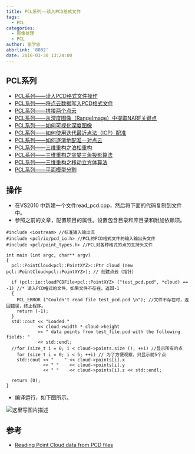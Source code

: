 ```yaml
---
title: PCL系列——读入PCD格式文件
tags:
  - PCL
categories:
  - 图像处理
  - PCL
author: 张学志
abbrlink: '8082'
date: 2016-03-30 13:24:00
---
```





## PCL系列
* [PCL系列——读入PCD格式文件操作](http://zhangxuezhi.com/2016/03/30/PCL%E7%B3%BB%E5%88%97%E2%80%94%E2%80%94%E8%AF%BB%E5%85%A5PCD%E6%A0%BC%E5%BC%8F%E6%96%87%E4%BB%B6/)
* [PCL系列——将点云数据写入PCD格式文件](http://zhangxuezhi.com/2016/03/30/PCL%E7%B3%BB%E5%88%97%E2%80%94%E2%80%94%E5%B0%86%E7%82%B9%E4%BA%91%E6%95%B0%E6%8D%AE%E5%86%99%E5%85%A5PCD%E6%A0%BC%E5%BC%8F%E6%96%87%E4%BB%B6/)
* [PCL系列——拼接两个点云](http://zhangxuezhi.com/2016/04/20/PCL%E7%B3%BB%E5%88%97%E2%80%94%E2%80%94%E6%8B%BC%E6%8E%A5%E4%B8%A4%E4%B8%AA%E7%82%B9%E4%BA%91/)
* [PCL系列——从深度图像（RangeImage）中提取NARF关键点](http://zhangxuezhi.com/2016/03/30/PCL%E7%B3%BB%E5%88%97%E2%80%94%E2%80%94%E4%BB%8E%E6%B7%B1%E5%BA%A6%E5%9B%BE%E5%83%8F%EF%BC%88RangeImage%EF%BC%89%E4%B8%AD%E6%8F%90%E5%8F%96NARF%E5%85%B3%E9%94%AE%E7%82%B9/)
* [PCL系列——如何可视化深度图像](http://zhangxuezhi.com/2016/03/30/PCL%E7%B3%BB%E5%88%97%E2%80%94%E2%80%94%E5%A6%82%E4%BD%95%E5%8F%AF%E8%A7%86%E5%8C%96%E6%B7%B1%E5%BA%A6%E5%9B%BE%E5%83%8F/)
* [PCL系列——如何使用迭代最近点法（ICP）配准](http://zhangxuezhi.com/2016/03/31/PCL%E7%B3%BB%E5%88%97%E2%80%94%E2%80%94%E5%A6%82%E4%BD%95%E4%BD%BF%E7%94%A8%E8%BF%AD%E4%BB%A3%E6%9C%80%E8%BF%91%E7%82%B9%E6%B3%95%EF%BC%88ICP%EF%BC%89%E9%85%8D%E5%87%86/)
* [PCL系列——如何逐渐地配准一对点云](http://zhangxuezhi.com/2016/04/01/PCL%E7%B3%BB%E5%88%97%E2%80%94%E2%80%94%E5%A6%82%E4%BD%95%E9%80%90%E6%B8%90%E5%9C%B0%E9%85%8D%E5%87%86%E4%B8%80%E5%AF%B9%E7%82%B9%E4%BA%91/)
* [PCL系列——三维重构之泊松重构](http://zhangxuezhi.com/2016/04/01/PCL%E7%B3%BB%E5%88%97%E2%80%94%E2%80%94%E4%B8%89%E7%BB%B4%E9%87%8D%E6%9E%84%E4%B9%8B%E6%B3%8A%E6%9D%BE%E9%87%8D%E6%9E%84/)
* [PCL系列——三维重构之贪婪三角投影算法](http://zhangxuezhi.com/2016/04/01/PCL%E7%B3%BB%E5%88%97%E2%80%94%E2%80%94%E4%B8%89%E7%BB%B4%E9%87%8D%E6%9E%84%E4%B9%8B%E8%B4%AA%E5%A9%AA%E4%B8%89%E8%A7%92%E6%8A%95%E5%BD%B1%E7%AE%97%E6%B3%95/)
* [PCL系列——三维重构之移动立方体算法](http://zhangxuezhi.com/2016/04/01/PCL%E7%B3%BB%E5%88%97%E2%80%94%E2%80%94%E4%B8%89%E7%BB%B4%E9%87%8D%E6%9E%84%E4%B9%8B%E7%A7%BB%E5%8A%A8%E7%AB%8B%E6%96%B9%E4%BD%93%E7%AE%97%E6%B3%95/)
* [PCL系列——平面模型分割](http://zhangxuezhi.com/2016/04/20/PCL%E7%B3%BB%E5%88%97%E2%80%94%E2%80%94%E5%B9%B3%E9%9D%A2%E6%A8%A1%E5%9E%8B%E5%88%86%E5%89%B2/)

## 操作
* 在VS2010 中新建一个文件read_pcd.cpp，然后将下面的代码复制到文件中。
* 参照之前的文章，配置项目的属性。设置包含目录和库目录和附加依赖项。

<!-- more -->

```
#include <iostream> //标准输入输出流
#include <pcl/io/pcd_io.h> //PCL的PCD格式文件的输入输出头文件
#include <pcl/point_types.h> //PCL对各种格式的点的支持头文件

int main (int argc, char** argv)
{
  pcl::PointCloud<pcl::PointXYZ>::Ptr cloud (new pcl::PointCloud<pcl::PointXYZ>); // 创建点云（指针）

  if (pcl::io::loadPCDFile<pcl::PointXYZ> ("test_pcd.pcd", *cloud) == -1) //* 读入PCD格式的文件，如果文件不存在，返回-1
  {
    PCL_ERROR ("Couldn't read file test_pcd.pcd \n"); //文件不存在时，返回错误，终止程序。
    return (-1);
  }
  std::cout << "Loaded "
            << cloud->width * cloud->height
            << " data points from test_file.pcd with the following fields: "
            << std::endl;
  //for (size_t i = 0; i < cloud->points.size (); ++i) //显示所有的点
	for (size_t i = 0; i < 5; ++i) // 为了方便观察，只显示前5个点
    std::cout << "    " << cloud->points[i].x
              << " "    << cloud->points[i].y
              << " "    << cloud->points[i].z << std::endl;

  return (0);
}
```


* 编译运行，如下图所示。

![这里写图片描述](http://img.blog.csdn.net/20160330103906416)



## 参考
* [Reading Point Cloud data from PCD files](http://pointclouds.org/documentation/tutorials/reading_pcd.php#reading-pcd)